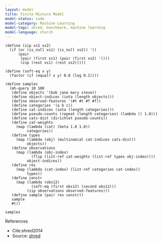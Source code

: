 ```yaml
---
layout: model
title: Finite Mixture Model
model-status: code
model-category: Machine Learning
model-tags: shred, benchmark, machine learning
model-language: church
---
```


    (define (zip xs1 xs2) 
      (if (or (is_null xs1) (is_null xs2)) '() 
          (pair 
           (pair (first xs1) (pair (first xs2) '()))
           (zip (rest xs1) (rest xs2)))))
    
    (define (soft-eq x y) 
      (factor (if (equal? x y) 0.0 (log 0.1))))
    
    (define samples
      (mh-query 10 100
       (define objects '(bob jane mary steve))
       (define object-indices (iota (length objects)))
       (define observed-features '(#t #t #f #f))
       (define categories '(a b c))
       (define cat-indices (iota (length categories)))
       (define pseudo-counts (repeat (length categories) (lambda () 1.0)))
       (define cats-dist (dirichlet pseudo-counts))
       (define cat-weights 
         (map (lambda (cat) (beta 1.0 1.0)) 
              categories))
       (define types 
         (map (lambda (obj) (multinomial cat-indices cats-dist)) 
              objects))
       (define observations 
         (map (lambda (obj-index) 
                (flip (list-ref cat-weights (list-ref types obj-index)))) 
              object-indices))
       (define res 
         (map (lambda (cat-index) (list-ref categories cat-index)) 
              types))
       (define constr 
         (map (lambda (obs12) 
                (soft-eq (first obs12) (second obs12))) 
              (zip observations observed-features)))
       (define sample (pair res constr)) 
       sample 
       #t))
    
    samples

References 

- Cite:shred2014
- Source: [shred](https://github.com/LFY/shred/blob/master/benchmarks/mixture.ss)
